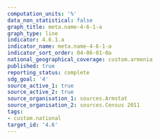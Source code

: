 ```yaml
---
computation_units: '%'
data_non_statistical: false
graph_title: meta.name-4-6-1-a
graph_type: line
indicator: 4.6.1.a
indicator_name: meta.name-4-6-1-a
indicator_sort_order: 04-06-01-0a
national_geographical_coverage: custom.armenia
published: true
reporting_status: complete
sdg_goal: '4'
source_active_1: true
source_active_2: true
source_organisation_1: sources.Armstat
source_organisation_2: sources.Census 2011
tags:
- custom.national
target_id: '4.6'
---
```

